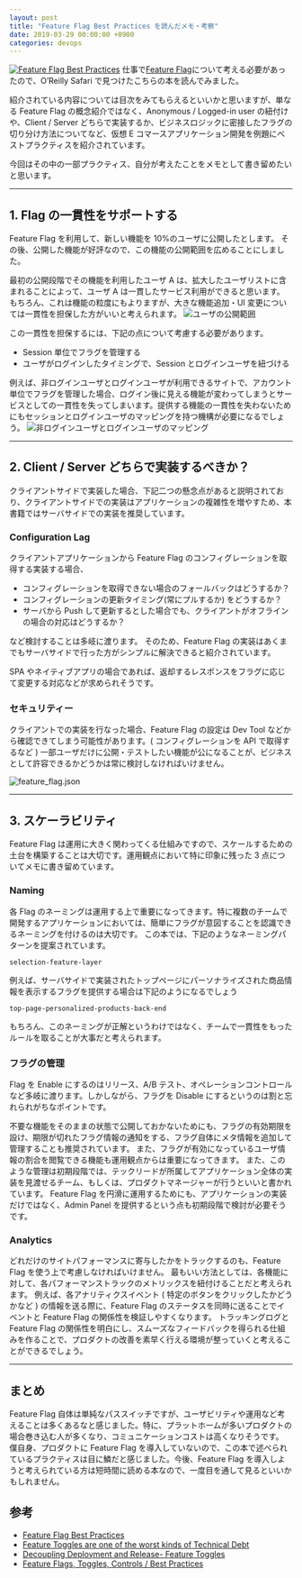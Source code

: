 ```yaml
---
layout: post
title: "Feature Flag Best Practices を読んだメモ・考察"
date: 2019-03-29 00:00:00 +0900
categories: devops
---
```


[![Feature Flag Best Practices](https://i.imgur.com/CSF6JvQ.png)](https://www.oreilly.com/library/view/feature-flag-best/9781492050452/)
仕事で[Feature Flag](https://www.martinfowler.com/articles/feature-toggles.html)について考える必要があったので、O’Reilly Safari で見つけたこちらの本を読んでみました。

紹介されている内容については目次をみてもらえるといいかと思いますが、単なる Feature Flag の概念紹介ではなく、Anonymous / Logged-in user の紐付けや、Client / Server どちらで実装するか、ビジネスロジックに密接したフラグの切り分け方法についてなど、仮想 E コマースアプリケーション開発を例題にベストプラクティスを紹介されています。

今回はその中の一部プラクティス、自分が考えたことをメモとして書き留めたいと思います。

---

## 1. Flag の一貫性をサポートする

Feature Flag を利用して、新しい機能を 10%のユーザに公開したとします。
その後、公開した機能が好評なので、この機能の公開範囲を広めることにしました。

最初の公開段階でその機能を利用したユーザ A は、拡大したユーザリストに含まれることによって、ユーザ A は一貫したサービス利用ができると思います。
もちろん、これは機能の粒度にもよりますが、大きな機能追加・UI 変更については一貫性を担保した方がいいと考えられます。
![ユーザの公開範囲](https://i.imgur.com/lQzNaB1.png)

この一貫性を担保するには、下記の点について考慮する必要があります。

- Session 単位でフラグを管理する
- ユーザがログインしたタイミングで、Session とログインユーザを紐づける

例えば、非ログインユーザとログインユーザが利用できるサイトで、アカウント単位でフラグを管理した場合、ログイン後に見える機能が変わってしまうとサービスとしての一貫性を失ってしまいます。提供する機能の一貫性を失わないためにもセッションとログインユーザのマッピングを持つ機構が必要になるでしょう。
![非ログインユーザとログインユーザのマッピング](https://i.imgur.com/uqvPaGO.png)

---

## 2. Client / Server どちらで実装するべきか？

クライアントサイドで実装した場合、下記二つの懸念点があると説明されており、クライアントサイドでの実装はアプリケーションの複雑性を増やすため、本書籍ではサーバサイドでの実装を推奨しています。

### Configuration Lag

クライアントアプリケーションから Feature Flag のコンフィグレーションを取得する実装する場合、

- コンフィグレーションを取得できない場合のフォールバックはどうするか？
- コンフィグレーションの更新タイミング(常にプルするか) をどうするか？
- サーバから Push して更新するとした場合でも、クライアントがオフラインの場合の対応はどうするか？

など検討することは多岐に渡ります。
そのため、Feature Flag の実装はあくまでもサーバサイドで行った方がシンプルに解決できると紹介されています。

SPA やネイティブアプリの場合であれば、返却するレスポンスをフラグに応じて変更する対応などが求められそうです。

### セキュリティー

クライアントでの実装を行なった場合、Feature Flag の設定は Dev Tool などから確認できてしまう可能性があります。( コンフィグレーションを API で取得するなど )
一部ユーザだけに公開・テストしたい機能が公になることが、ビジネスとして許容できるかどうかは常に検討しなければいけません。

![feature_flag.json](https://i.imgur.com/0apsT2c.png)

---

## 3. スケーラビリティ

Feature Flag は運用に大きく関わってくる仕組みですので、スケールするための土台を構築することは大切です。運用観点において特に印象に残った 3 点についてメモに書き留めています。

### Naming

各 Flag のネーミングは運用する上で重要になってきます。特に複数のチームで開発するアプリケーションにおいては、簡単にフラグが意図することを認識できるネーミングを付けるのは大切です。
この本では、下記のようなネーミングパターンを提案されています。

```
selection-feature-layer
```

例えば、サーバサイドで実装されたトップページにパーソナライズされた商品情報を表示するフラグを提供する場合は下記のようになるでしょう

```
top-page-personalized-products-back-end
```

もちろん、このネーミングが正解というわけではなく、チームで一貫性をもったルールを取ることが大事だと考えられます。

### フラグの管理

Flag を Enable にするのはリリース、A/B テスト、オペレーションコントロールなど多岐に渡ります。しかしながら、フラグを Disable にするというのは割と忘れられがちなポイントです。

不要な機能をそのままの状態で公開しておかないためにも、フラグの有効期限を設け、期限が切れたフラグ情報の通知をする、フラグ自体にメタ情報を追加して管理することも推奨されています。
また、フラグが有効になっているユーザ情報の割合を閲覧できる機能も運用観点からは重要になってきます。
また、このような管理は初期段階では、テックリードが所属してアプリケーション全体の実装を見渡せるチーム、もしくは、プロダクトマネージャーが行うといいと書かれています。
Feature Flag を円滑に運用するためにも、アプリケーションの実装だけではなく、Admin Panel を提供するという点も初期段階で検討が必要そうです。

### Analytics

どれだけのサイトパフォーマンスに寄与したかをトラックするのも、Feature Flag を使う上で考慮しなければいけません。
最もいい方法としては、各機能に対して、各パフォーマンストラックのメトリックスを紐付けることだと考えられます。
例えば、各アナリティクスイベント ( 特定のボタンをクリックしたかどうかなど ) の情報を送る際に、Feature Flag のステータスを同時に送ることでイベントと Feature Flag の関係性を検証しやすくなります。
トラッキングログと Feature Flag の関係性を明白にし、スムーズなフィードバックを得られる仕組みを作ることで、プロダクトの改善を素早く行える環境が整っていくと考えることができるでしょう。

---

## まとめ

Feature Flag 自体は単純なパススイッチですが、ユーザビリティや運用など考えることは多くあるなと感じました。特に、プラットホームが多いプロダクトの場合巻き込む人が多くなり、コミュニケーションコストは高くなりそうです。
僕自身、プロダクトに Feature Flag を導入していないので、この本で述べられているプラクティスは目に鱗だと感じました。今後、Feature Flag を導入しようと考えられている方は短時間に読める本なので、一度目を通して見るといいかもしれません。

## 参考

- [Feature Flag Best Practices](https://www.oreilly.com/library/view/feature-flag-best/9781492050452/)
- [Feature Toggles are one of the worst kinds of Technical Debt](http://swreflections.blogspot.com/2014/08/feature-toggles-are-one-of-worst-kinds.html)
- [Decoupling Deployment and Release- Feature Toggles](https://www.abhishek-tiwari.com/decoupling-deployment-and-release-feature-toggles/)
- [Feature Flags, Toggles, Controls / Best Practices](https://featureflags.io/feature-flags-best-practices/)
